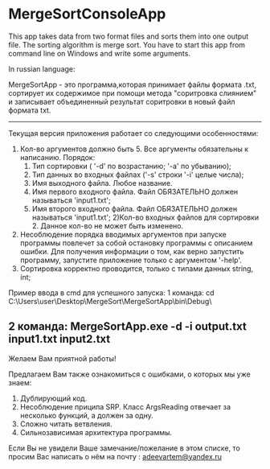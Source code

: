 # MergeSortConsoleApp
 This app takes data from two format files and sorts them into one output file. The sorting algorithm is merge sort.
You have to start this app from command line on Windows and  write some arguments.

In russian language:

MergeSortApp - это программа,которая принимает файлы формата .txt, 
сортирует их содержимое при помощи метода "соритровка слиянием" 
и записывает объединенный результат соритровки в новый файл формата txt.

---------------------------------------------------------------------------------------

Текущая версия приложения работает со следующими особенностями:
1) Кол-во аргументов должно быть 5. Все аргументы обязательны к написанию. 
	Порядок:
	1. Тип сортировки ( '-d' по возрастанию; '-a' по убыванию);
	2. Тип данных во входных файлах ('-s' строки '-i' целые числа);
	3) Имя выходного файла. Любое название.
	4) Имя первого входного файла. Файл ОБЯЗАТЕЛЬНО должен называться 'input1.txt'; 
	5) Имя второго входного файла. Файл ОБЯЗАТЕЛЬНО должен называться 'input1.txt'; 
2)Кол-во входных файлов для сортировки 2. Данное кол-во не может быть изменено. 
4) Несоблюдение порядка вводимых аргументов при запуске программы повлечет за собой остановку программы с описанием ошибки. Для получения информации о том, как верно запустить программу, запустите приложение только с аргументом  '-help'.
5) Сортировка корректно проводится, только с типами данных string, int;

Пример ввода в cmd для успешного запуска: 
1 команда: cd C:\Users\user\Desktop\MergeSort\MergeSortApp\bin\Debug\

2 команда: MergeSortApp.exe -d -i  output.txt input1.txt input2.txt
---------------------------------------------------------------------------------------

Желаем Вам приятной работы!


Предлагаем Вам также ознакомиться с ошибками, о которых мы уже знаем:
1) Дублирующий код. 
2) Несоблюдение приципа SRP. Класс ArgsReading отвечает за несколько функций, а должен за одну. 
3) Сложно читать ветвления.
4) Сильнозависимая архитектура программы.

Если Вы не увидели Ваше замечание/пожелание в этом списке, то просим Вас написать о нём на почту : adeevartem@yandex.ru
